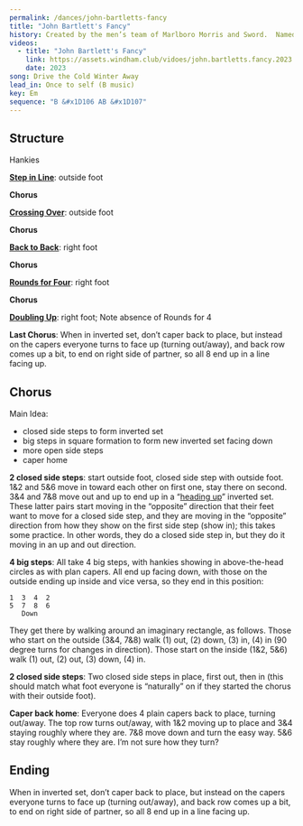 ```yaml
---
permalink: /dances/john-bartletts-fancy
title: "John Bartlett's Fancy"
history: Created by the men’s team of Marlboro Morris and Sword.  Named for John Bartlett, personality (dean?) at  Marlboro College.
videos:
  - title: "John Bartlett's Fancy"
    link: https://assets.windham.club/vidoes/john.bartletts.fancy.2023.05.08.mp4
    date: 2023
song: Drive the Cold Winter Away
lead_in: Once to self (B music)
key: Em
sequence: "B &#x1D106 AB &#x1D107"
---
```


## Structure

Hankies

**[Step in Line](/figures#step-in-line)**: outside foot

**Chorus**

**[Crossing Over](/figures#crossing-over)**: outside foot

**Chorus**

**[Back to Back](/figures#back-to-back)**: right foot

**Chorus**

**[Rounds for Four](/figures#rounds-for-four)**: right foot

**Chorus**

**[Doubling Up](/figures#doubling-up)**: right foot; Note absence of Rounds for 4

**Last Chorus**: When in inverted set, don’t caper back to place, but instead on the capers everyone turns to face up (turning out/away), and back row comes up a bit, to end on right side of partner, so all 8 end up in a line facing up.

## Chorus

Main Idea: <br>
* closed side steps to form inverted set
* big steps in square formation to form new inverted set facing down
* more open side steps
* caper home

**2 closed side steps**: start outside foot, closed side step with outside foot.  1&2 and 5&6 move in toward each other on first one, stay there on second.  3&4 and 7&8 move out and up to end up in a “[heading up](/figures#heading-up)” inverted set.  These latter pairs start moving in the “opposite” direction that their feet want to move for a closed side step, and they are moving in the “opposite” direction from how they show on the first side step (show in); this takes some practice.  In other words, they do a closed side step in, but they do it moving in an up and out direction.

**4 big steps**: All take 4 big steps, with hankies showing in above-the-head circles as with plan capers.  All end up facing down, with those on the outside ending up inside and vice versa, so they end in this position:
```
1  3  4  2
5  7  8  6
   Down
```
They get there by walking around an imaginary rectangle, as follows.  Those who start on the outside (3&4, 7&8) walk (1) out, (2) down, (3) in, (4) in (90 degree turns for changes in direction).  Those start on the inside (1&2, 5&6) walk (1) out, (2) out, (3) down, (4) in.

**2 closed side steps**: Two closed side steps in place, first out, then in (this should match what foot everyone is “naturally” on if they started the chorus with their outside foot).

**Caper back home**: Everyone does 4 plain capers back to place, turning out/away.  The top row turns out/away, with 1&2 moving up to place and 3&4 staying roughly where they are.  7&8 move down and turn the easy way.  5&6 stay roughly where they are.  I’m not sure how they turn?

## Ending

When in inverted set, don’t caper back to place, but instead on the capers everyone turns to face up (turning out/away), and back row comes up a bit, to end on right side of partner, so all 8 end up in a line facing up.




